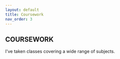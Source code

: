 ```yaml
---
layout: default
title: Coursework
nav_order: 3
---
```


## COURSEWORK

I've taken classes covering a wide range of subjects.